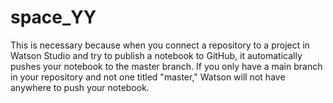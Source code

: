 # space_YY

This is necessary because when you connect a repository to a project in Watson Studio and try to publish a notebook to GitHub, it automatically pushes your notebook to the master branch. If you only have a main branch in your repository and not one titled "master," Watson will not have anywhere to push your notebook.

